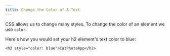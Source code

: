 ```yaml
---
title: Change the Color of A Text
---
```

CSS allows us to change many styles. To change the color of an element we use `color`.

Here's how you would set your h2 element's text color to blue:

    <h2 style="color: blue">CatPhotoApp</h2>